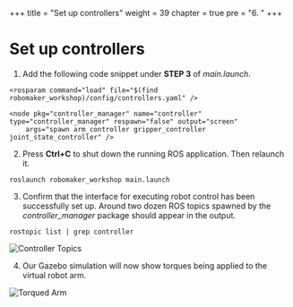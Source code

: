 +++
title = "Set up controllers"
weight = 39
chapter = true
pre = "6. "
+++

# Set up controllers

1. Add the following code snippet under **STEP 3** of _main.launch_.

```
<rosparam command="load" file="$(find robomaker_workshop)/config/controllers.yaml" />

<node pkg="controller_manager" name="controller" type="controller_manager" respawn="false" output="screen"
    args="spawn arm_controller gripper_controller joint_state_controller" />
```

2. Press **Ctrl+C** to shut down the running ROS application. Then relaunch it.

```
roslaunch robomaker_workshop main.launch
```

3. Confirm that the interface for executing robot control has been successfully set up. Around two dozen ROS topics spawned by the _controller_manager_ package should appear in the output.

```
rostopic list | grep controller
```

![Controller Topics](/controller-topics.png?classes=border)

4. Our Gazebo simulation will now show torques being applied to the virtual robot arm.

![Torqued Arm](/torqued-arm.png?classes=border)
